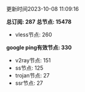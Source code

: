 更新时间2023-10-08 11:09:16

**总订阅: 287**
**总节点: 15478**
- vless节点: 260

**google ping有效节点: 330**
- v2ray节点: 151
- ss节点: 125
- trojan节点: 27
- ssr节点: 27
